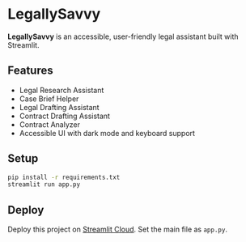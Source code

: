 # LegallySavvy

**LegallySavvy** is an accessible, user-friendly legal assistant built with Streamlit.

## Features

- Legal Research Assistant
- Case Brief Helper
- Legal Drafting Assistant
- Contract Drafting Assistant
- Contract Analyzer
- Accessible UI with dark mode and keyboard support

## Setup

```bash
pip install -r requirements.txt
streamlit run app.py
```

## Deploy

Deploy this project on [Streamlit Cloud](https://streamlit.io/cloud). Set the main file as `app.py`.